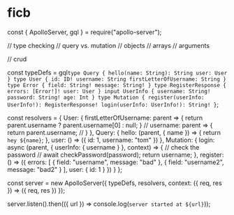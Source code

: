 # ficb


const { ApolloServer, gql } = require("apollo-server");

// type checking
// query vs. mutation
// objects
// arrays
// arguments

// crud

const typeDefs = gql`
  type Query {
    hello(name: String): String
    user: User
  }
  type User {
    id: ID!
    username: String
    firstLetterOfUsername: String
  }
  type Error {
    field: String!
    message: String!
  }
  type RegisterResponse {
    errors: [Error!]!
    user: User
  }
  input UserInfo {
    username: String!
    password: String!
    age: Int
  }
  type Mutation {
    register(userInfo: UserInfo!): RegisterResponse!
    login(userInfo: UserInfo!): String!
  }
`;

const resolvers = {
  User: {
    firstLetterOfUsername: parent => {
      return parent.username ? parent.username[0] : null;
    }
    // username: parent => { return parent.username;
    // }
  },
  Query: {
    hello: (parent, { name }) => {
      return `hey ${name}`;
    },
    user: () => ({
      id: 1,
      username: "tom"
    })
  },
  Mutation: {
    login: async (parent, { userInfo: { username } }, context) => {
      // check the password
      // await checkPassword(password);
      return username;
    },
    register: () => ({
      errors: [
        {
          field: "username",
          message: "bad"
        },
        {
          field: "username2",
          message: "bad2"
        }
      ],
      user: {
        id: 1
      }
    })
  }
};

const server = new ApolloServer({
  typeDefs,
  resolvers,
  context: ({ req, res }) => ({ req, res })
});

server.listen().then(({ url }) => console.log(`server started at ${url}`));
